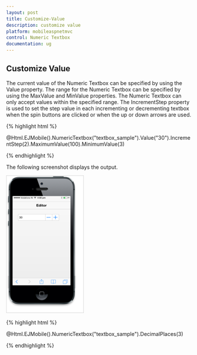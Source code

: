 ```yaml
---
layout: post
title: Customize-Value
description: customize value
platform: mobileaspnetmvc
control: Numeric Textbox
documentation: ug
---
```


## Customize Value

The current value of the Numeric Textbox can be specified by using the Value property. The range for the Numeric Textbox can be specified by using the MaxValue and MinValue properties. The Numeric Textbox can only accept values within the specified range. The IncrementStep property is used to set the step value in each incrementing or decrementing textbox when the spin buttons are clicked or when the up or down arrows are used.

{% highlight html %}

@Html.EJMobile().NumericTextbox("textbox_sample").Value("30").IncrementStep(2).MaximumValue(100).MinimumValue(3)


{% endhighlight %}

The following screenshot displays the output.

![](Customize-Value_images/Customize-Value_img1.png)


{% highlight html %}


@Html.EJMobile().NumericTextbox("textbox_sample").DecimalPlaces(3)


{% endhighlight %}





